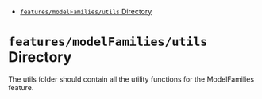 <!-- START doctoc generated TOC please keep comment here to allow auto update -->
<!-- DON'T EDIT THIS SECTION, INSTEAD RE-RUN doctoc TO UPDATE -->

- [`features/modelFamilies/utils` Directory](#featuresmodelfamiliesutils-directory)

<!-- END doctoc generated TOC please keep comment here to allow auto update -->

# `features/modelFamilies/utils` Directory

The utils folder should contain all the utility functions for the ModelFamilies feature.
